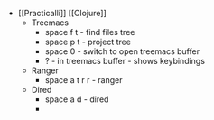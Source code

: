 - [[Practicalli]] [[Clojure]]
	- Treemacs
		- space f t - find files tree
		- space p t - project tree
		- space 0 - switch to open treemacs buffer
		- ? - in treemacs buffer - shows keybindings
	- Ranger
		- space a t r r - ranger
	- Dired
		- space a d - dired
		-